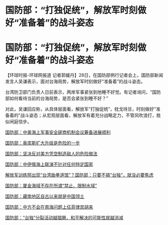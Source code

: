 # 国防部：“打独促统”，解放军时刻做好“准备着”的战斗姿态

# 国防部：“打独促统”，解放军时刻做好“准备着”的战斗姿态

【环球时报-环球网报道 记者郭媛丹】28日，在国防部例行记者会上，国防部新闻发言人吴谦表示，面对台海局势，解放军时刻做好“准备着”的战斗姿态。

台湾防卫部门负责人日前表示，两岸军事紧张到他睡不好觉。有记者询问，“国防部如何看待当前的台海局势，是否会紧张到睡不好？”

对此，吴谦回应称，从具体层面看，解放军“打独促统”，枕戈待旦，时刻做好“准备着的”战斗姿态；从宏观层面看，解放军有着充分战略定力，不管风吹浪打，胜似闲庭信步。

[国防部：中美海上军事安全磋商机制会议筹备进展顺利](https://news.qq.com/rain/a/20240328A06X6400)

[国防部：奥库斯扩大升级是危险的一步](https://news.qq.com/rain/a/20240328A06WXL00)

[国防部：坚决反对美方凭空制造敌人的危险做法](https://news.qq.com/rain/a/20240328A06OYT00)

[国防部：中伊俄海上联演不针对任何特定国家](https://news.qq.com/rain/a/20240328A06M5B00)

[解放军训练照出现“台湾跆拳道馆”？国防部：只要不搞“台独”，就没必要焦虑](https://news.qq.com/rain/a/20240328A06KQP00)

[国防部：厦金海域不存在所谓“禁止、限制水域”](https://news.qq.com/rain/a/20240328A06F6500)

[国防部：藏南地区自古以来就是中国领土](https://news.qq.com/rain/a/20240328A0626J00)

[国防部：中方不会在南海问题上任菲律宾胡来](https://news.qq.com/rain/a/20240328A061XE00)

[国防部：“台独”分裂活动越猖獗，和平解决的可能性就越消减](https://news.qq.com/rain/a/20240328A06PT900)

